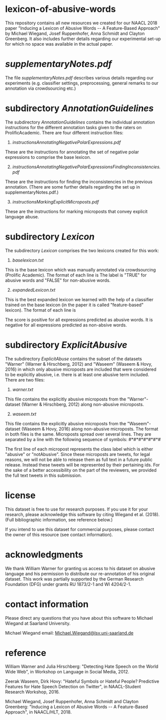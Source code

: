 # lexicon-of-abusive-words
This repository contains all new resources we created for our NAACL 2018 paper "Inducing a Lexicon of Abusive Words -- A Feature-Based Approach" by Michael Wiegand, Josef Ruppenhofer, Anna Schmidt and Clayton Greenberg. It also includes further details regarding our experimental set-up for which no space was available in the actual paper.

# *supplementaryNotes.pdf*
The file *supplementaryNotes.pdf* describes various details regarding our experiments (e.g. classifier settings, preprocessing, general remarks to our annotation via crowdsourcing etc.)

# subdirectory *AnnotationGuidelines*
The subdirectory *AnnotationGuidelines* contains the individual annotation instructions for the different annotation tasks given to the raters on ProlificAcademic.
There are four different instruction files:
1) *instructionsAnnotatingNegativePolarExpressions.pdf*

These are the instructions for annotating the set of negative polar expressions to comprise the base lexicon.

2) *instructionsAnnotatingNegativePolarExpressionsFindingInconsistencies.pdf*

These are the instructions for finding the inconsistencies in the previous annotation. (There are some further details regarding the set up in supplementaryNotes.pdf.)

3) *instructionsMarkingExplicitMicroposts.pdf*

These are the instructions for marking microposts that convey explicit language abuse.

# subdirectory *Lexicon*
The subdirectory *Lexicon* comprises the two lexicons created for this work:
1) *baselexicon.txt*

This is the base lexicon which was manually annotated via crowdsourcing (Prolific Academic).
The format of each line is
<negativePolarExpression>	<LABEL>
The label is "TRUE" for abusive words and "FALSE" for non-abusive words.

2) *expandedLexicon.txt*

This is the best expanded lexicon we learned with the help of a classifier trained on the base lexicon (in the paper it is called "feature-based" lexicon).
The format of each line is

<negativePolarExpression>	<SCORE>

The score is positive for all expressions predicted as abusive words.
It is negative for all expressions predicted as non-absive words.

# subdirectory *ExplicitAbusive*
The subdirectory *ExplicitAbuse* contains the subset of the datasets "Warner" (Warner & Hirschberg, 2012) and "Waseem" (Waseem & Hovy, 2016) in which only abusive microposts are included that were considered to be explicitly abusive, i.e. there is at least one abusive term included.
There are two files:

1) *warner.txt*

This file contains the explicitly abusive microposts from the "Warner"-dataset (Warner & Hirschberg, 2012) along non-abusive microposts.

2) *waseem.txt*

This file contains the explicitly abusive microposts from the "Waseem"-dataset (Waseem & Hovy, 2016) along non-abusive microposts.
The format in both files is the same.
Microposts spread over several lines. They are separated by a line with the following sequence of symbols: #\*#\*#\*#\*#\*#\*#

The first line of each micropost represents the class label which is either "abusive" or "notAbusive".
Since these microposts are tweets, for legal reasons, we will not be able to release them as full text in a future public release.
Instead these tweets will be represented by their pertaining ids.
For the sake of a better accessibility on the part of the reviewers, we provided the full text tweets in this submission.

# license
This dataset is free to use for research purposes.
If you use it for your research, please acknowledge this software by citing Wiegand et al. (2018). 
(Full bibliographic information, see reference below.)

If you intend to use this dataset for commercial purposes, please contact the owner of this resource (see contact information).


# acknowledgments
We thank William Warner for granting us access to his dataset on abusive language and his permission to distribute our re-annotation of his original dataset.
This work was partially supported by the German Research Foundation (DFG) under grants RU 1873/2-1 and WI 4204/2-1.




# contact information 
Please direct any questions that you have about this software to Michael Wiegand at Saarland University.

Michael Wiegand	      email: Michael.Wiegand@lsv.uni-saarland.de


# reference
William Warner and Julia Hirschberg: "Detecting Hate Speech on the World Wide Web", in Workshop on Language in Social Media, 2012.

Zeerak Waseem, Dirk Hovy: "Hateful Symbols or Hateful People? Predictive Features for Hate Speech Detection on Twitter", in NAACL-Student Research Workshop, 2016. 

Michael Wiegand, Josef Ruppenhofer, Anna Schmidt and Clayton Greenberg: "Inducing a Lexicon of Abusive Words -- A Feature-Based Approach", in NAACL/HLT, 2018.
